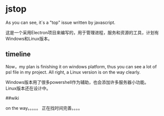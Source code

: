 # jstop
As you can see, it`s a "top" issue written by javascript.

这是一个采用Electron项目来编写的，用于管理进程，服务和资源的工具，计划有Windows和Linux版本。

## timeline
Now，my plan is finishing it on windows platform, thus you can see a lot of psl file in my project. All right, a Linux version is on the way clearly.

Windows版本用了很多powershell作为辅助，也会添加许多服务器小功能。Linux版本还在设计中。

##wiki

on the way。。。。。
正在找时间完善。。。。